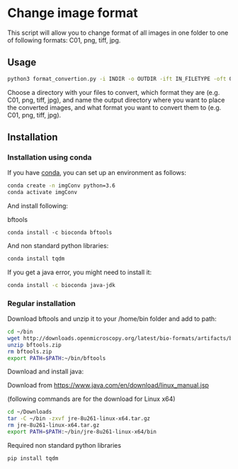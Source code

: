 # Change image format

This script will allow you to change format of all images in one folder to one of following formats: C01, png, tiff, jpg.

## Usage
```bash
python3 format_convertion.py -i INDIR -o OUTDIR -ift IN_FILETYPE -oft OUT_FILETYPE
```
Choose a directory with your files to convert, which format they are (e.g. C01, png, tiff, jpg), and name the output directory where you want to place the converted images, and what format you want to convert them to (e.g. C01, png, tiff, jpg).



## Installation

### Installation using conda

If you have [conda](https://docs.anaconda.com/anaconda/install/), you can set up an environment as follows:

```bash
conda create -n imgConv python=3.6
conda activate imgConv
```

And install following:

bftools
```
conda install -c bioconda bftools
```

And non standard python libraries:
```bash
conda install tqdm
```

If you get a java error, you might need to install it:
```bash
conda install -c bioconda java-jdk
```


### Regular installation

Download bftools and unzip it to your /home/bin folder and add to path:

```bash
cd ~/bin
wget http://downloads.openmicroscopy.org/latest/bio-formats/artifacts/bftools.zip
unzip bftools.zip
rm bftools.zip
export PATH=$PATH:~/bin/bftools
```
Download and install java:

Download from https://www.java.com/en/download/linux_manual.jsp

(following commands are for the download for Linux x64)

```bash
cd ~/Downloads
tar -C ~/bin -zxvf jre-8u261-linux-x64.tar.gz
rm jre-8u261-linux-x64.tar.gz 
export PATH=$PATH:~/bin/jre-8u261-linux-x64/bin
```

Required non standard python libraries
```python
pip install tqdm
```

